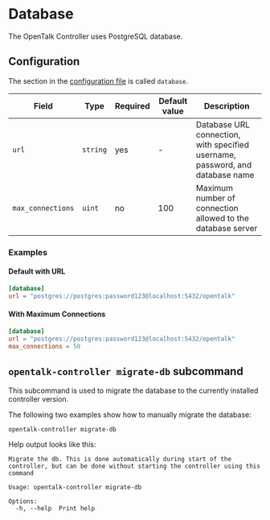 <!--
SPDX-FileCopyrightText: OpenTalk GmbH <mail@opentalk.eu>
SPDX-License-Identifier: EUPL-1.2
-->

# Database

The OpenTalk Controller uses PostgreSQL database.

## Configuration

The section in the [configuration file](configuration.md) is called `database`.

| Field             | Type     | Required | Default value | Description                                                                    |
| ----------------- | -------- | -------- | ------------- | ------------------------------------------------------------------------------ |
| `url`             | `string` | yes      | -             | Database URL connection, with specified username, password, and database name  |
| `max_connections` | `uint`   | no       | 100           | Maximum number of connection allowed to the database server                    |

### Examples

#### Default with URL

```toml
[database]
url = "postgres://postgres:password123@localhost:5432/opentalk"
```

#### With Maximum Connections

```toml
[database]
url = "postgres://postgres:password123@localhost:5432/opentalk"
max_connections = 50
```

## `opentalk-controller migrate-db` subcommand

This subcommand is used to migrate the database to the currently installed controller version.

The following two examples show how to manually migrate the database:

```shell
opentalk-controller migrate-db
```

Help output looks like this:

<!-- begin:fromfile:text:cli-usage/opentalk-controller-migrate-db-help -->

```text
Migrate the db. This is done automatically during start of the controller, but can be done without starting the controller using this command

Usage: opentalk-controller migrate-db

Options:
  -h, --help  Print help
```

<!-- end:fromfile:text:cli-usage/opentalk-controller-migrate-db-help -->
